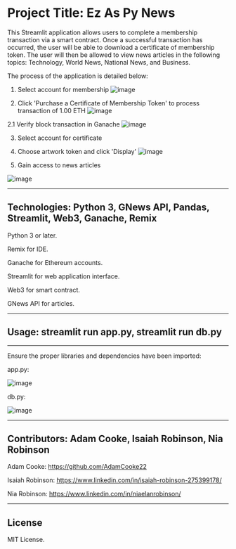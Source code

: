 # Project Title: Ez As Py News

This Streamlit application allows users to complete a membership transaction via a smart contract. Once a successful transaction has occurred, the user will be able to download a certificate of membership token. The user will then be allowed to view news articles in the following topics: Technology, World News, National News, and Business.

The process of the application is detailed below:

1. Select account for membership
![image](https://user-images.githubusercontent.com/34729547/206070051-f242edbd-12cb-4197-b1e0-7159a22ca98f.png)

2. Click 'Purchase a Certificate of Membership Token' to process transaction of 1.00 ETH
![image](https://user-images.githubusercontent.com/34729547/206070172-255e4324-25ae-4965-830d-e329b6bc4399.png)

2.1 Verify block transaction in Ganache
![image](https://user-images.githubusercontent.com/34729547/206070227-cb36bf96-910f-40b6-9670-285b23a252ce.png)

3. Select account for certificate
4. Choose artwork token and click 'Display'
![image](https://user-images.githubusercontent.com/34729547/206070296-d60828a0-8ef5-4f17-b9f0-9e89615b78a2.png)

5. Gain access to news articles

![image](https://user-images.githubusercontent.com/34729547/206070360-cbfb44fa-1edc-4d4d-913a-50909609956f.png)

---

## Technologies: Python 3, GNews API, Pandas, Streamlit, Web3, Ganache, Remix

Python 3 or later.

Remix for IDE.

Ganache for Ethereum accounts.

Streamlit for web application interface.

Web3 for smart contract.

GNews API for articles.

---

## Usage: streamlit run app.py, streamlit run db.py
---
Ensure the proper libraries and dependencies have been imported:

app.py:

![image](https://user-images.githubusercontent.com/34729547/206069438-bcf43dc0-2939-482c-b1db-731f34b832ae.png)


db.py:

![image](https://user-images.githubusercontent.com/34729547/206069539-c70ff426-e0c1-4ce1-9f15-da6c1ab452e0.png)


---

## Contributors: Adam Cooke, Isaiah Robinson, Nia Robinson

Adam Cooke: https://github.com/AdamCooke22

Isaiah Robinson: https://www.linkedin.com/in/isaiah-robinson-275399178/

Nia Robinson: https://www.linkedin.com/in/niaelanrobinson/

---

## License

MIT License.
